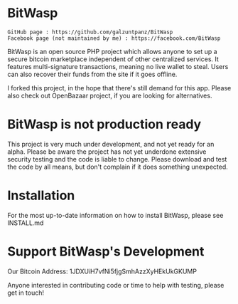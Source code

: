 BitWasp
===

```
GitHub page : https://github.com/galzuntpanz/BitWasp
Facebook page (not maintained by me) : https://facebook.com/BitWasp
```

BitWasp is an open source PHP project which allows anyone to set up a secure bitcoin marketplace independent of other centralized services.
It features multi-signature transactions, meaning no live wallet to steal. Users can also recover their funds from the site if it goes offline.

I forked this project, in the hope that there's still demand for this app.
Please also check out OpenBazaar project, if you are looking for alternatives.

BitWasp is not production ready
===

This project is very much under development, and not yet ready for an alpha. Please be aware the project has not yet underdone extensive security testing and the code is liable to change. Please download and test the code by all means, but don't complain if it does something unexpected.


Installation
===

For the most up-to-date information on how to install BitWasp, please see INSTALL.md


Support BitWasp's Development
===

Our Bitcoin Address: 1JDXUiH7vfNi5fjgSmhAzzXyHEkUkGKUMP

Anyone interested in contributing code or time to help with testing, please get in touch!
